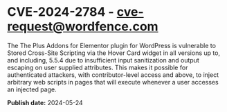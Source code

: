# CVE-2024-2784 - cve-request@wordfence.com

The The Plus Addons for Elementor plugin for WordPress is vulnerable to Stored Cross-Site Scripting via the Hover Card widget in all versions up to, and including, 5.5.4 due to insufficient input sanitization and output escaping on user supplied attributes. This makes it possible for authenticated attackers, with contributor-level access and above, to inject arbitrary web scripts in pages that will execute whenever a user accesses an injected page.

**Publish date:** 2024-05-24
